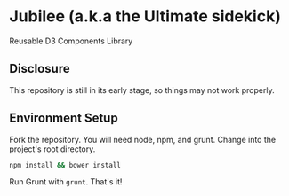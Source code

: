 # Jubilee (a.k.a the Ultimate sidekick)
Reusable D3 Components Library

## Disclosure
This repository is still in its early stage, so things may not work properly.

## Environment Setup
Fork the repository. You will need node, npm, and grunt. Change into the project's root directory.

```bash
npm install && bower install
```

Run Grunt with `grunt`. That's it!
